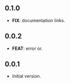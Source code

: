 ## 0.1.0

 - **FIX**: documentation links.

## 0.0.2

 - **FEAT**: error or.

## 0.0.1

- Initial version.
